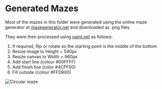 # Generated Mazes

Most of the mazes in this folder were generated using the online maze generator at [mazegenerator.net](http://mazegenerator.net/) and downloaded as .png files.

They were then processed using [paint.net](https://www.getpaint.net/) as follows:

1. If required, flip or rotate so the starting point is the middle of the bottom
1. Resize image to Height = 540px
1. Resize canvas to Width = 960px
1. Add start line (colour #00FFFF)
1. Add finish line (color #4CFF00)
1. Fill outside (colour #FFD800)

![Circular maze](./circ9.1.png)
